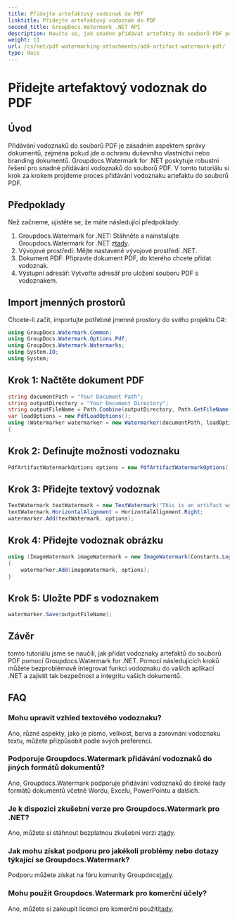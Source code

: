 ```yaml
---
title: Přidejte artefaktový vodoznak do PDF
linktitle: Přidejte artefaktový vodoznak do PDF
second_title: GroupDocs.Watermark .NET API
description: Naučte se, jak snadno přidávat artefakty do souborů PDF pomocí Groupdocs.Watermark for .NET. Chraňte své dokumenty snadno.
weight: 11
url: /cs/net/pdf-watermarking-attachments/add-artifact-watermark-pdf/
type: docs
---
```

# Přidejte artefaktový vodoznak do PDF

## Úvod
Přidávání vodoznaků do souborů PDF je zásadním aspektem správy dokumentů, zejména pokud jde o ochranu duševního vlastnictví nebo branding dokumentů. Groupdocs.Watermark for .NET poskytuje robustní řešení pro snadné přidávání vodoznaků do souborů PDF. V tomto tutoriálu si krok za krokem projdeme proces přidávání vodoznaku artefaktu do souborů PDF.
## Předpoklady
Než začneme, ujistěte se, že máte následující předpoklady:
1.  Groupdocs.Watermark for .NET: Stáhněte a nainstalujte Groupdocs.Watermark for .NET z[tady](https://releases.groupdocs.com/Watermark/net/).
2. Vývojové prostředí: Mějte nastavené vývojové prostředí .NET.
3. Dokument PDF: Připravte dokument PDF, do kterého chcete přidat vodoznak.
4. Výstupní adresář: Vytvořte adresář pro uložení souboru PDF s vodoznakem.

## Import jmenných prostorů
Chcete-li začít, importujte potřebné jmenné prostory do svého projektu C#:
```csharp
using GroupDocs.Watermark.Common;
using GroupDocs.Watermark.Options.Pdf;
using GroupDocs.Watermark.Watermarks;
using System.IO;
using System;
```
## Krok 1: Načtěte dokument PDF
```csharp
string documentPath = "Your Document Path";
string outputDirectory = "Your Document Directory";
string outputFileName = Path.Combine(outputDirectory, Path.GetFileName(documentPath));
var loadOptions = new PdfLoadOptions();
using (Watermarker watermarker = new Watermarker(documentPath, loadOptions))
{
```
## Krok 2: Definujte možnosti vodoznaku
```csharp
PdfArtifactWatermarkOptions options = new PdfArtifactWatermarkOptions();
```
## Krok 3: Přidejte textový vodoznak
```csharp
TextWatermark textWatermark = new TextWatermark("This is an artifact watermark", new Font("Arial", 8));
textWatermark.HorizontalAlignment = HorizontalAlignment.Right;
watermarker.Add(textWatermark, options);
```
## Krok 4: Přidejte vodoznak obrázku
```csharp
using (ImageWatermark imageWatermark = new ImageWatermark(Constants.LogoBmp))
{
    watermarker.Add(imageWatermark, options);
}
```
## Krok 5: Uložte PDF s vodoznakem
```csharp
watermarker.Save(outputFileName);
```

## Závěr
tomto tutoriálu jsme se naučili, jak přidat vodoznaky artefaktů do souborů PDF pomocí Groupdocs.Watermark for .NET. Pomocí následujících kroků můžete bezproblémově integrovat funkci vodoznaku do vašich aplikací .NET a zajistit tak bezpečnost a integritu vašich dokumentů.
## FAQ
### Mohu upravit vzhled textového vodoznaku?
Ano, různé aspekty, jako je písmo, velikost, barva a zarovnání vodoznaku textu, můžete přizpůsobit podle svých preferencí.
### Podporuje Groupdocs.Watermark přidávání vodoznaků do jiných formátů dokumentů?
Ano, Groupdocs.Watermark podporuje přidávání vodoznaků do široké řady formátů dokumentů včetně Wordu, Excelu, PowerPointu a dalších.
### Je k dispozici zkušební verze pro Groupdocs.Watermark pro .NET?
 Ano, můžete si stáhnout bezplatnou zkušební verzi z[tady](https://releases.groupdocs.com/).
### Jak mohu získat podporu pro jakékoli problémy nebo dotazy týkající se Groupdocs.Watermark?
 Podporu můžete získat na fóru komunity Groupdocs[tady](https://forum.groupdocs.com/c/watermark/19).
### Mohu použít Groupdocs.Watermark pro komerční účely?
Ano, můžete si zakoupit licenci pro komerční použití[tady](https://purchase.groupdocs.com/buy).